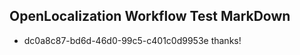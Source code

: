 ## OpenLocalization Workflow Test MarkDown
* dc0a8c87-bd6d-46d0-99c5-c401c0d9953e thanks!

<!--HONumber=Aug16_HO5-->


